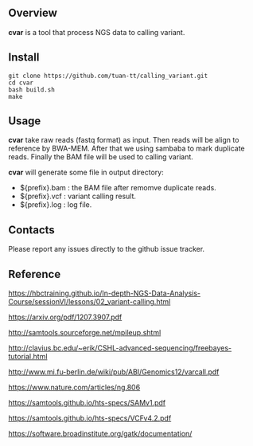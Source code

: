 ## Overview

<b>cvar</b> is a tool that process NGS data to calling variant.

## Install

```shell
git clone https://github.com/tuan-tt/calling_variant.git
cd cvar
bash build.sh
make
```

## Usage

<b>cvar</b> take raw reads (fastq format) as input. Then reads will be align to reference by BWA-MEM. After that we using sambaba to mark duplicate reads.
Finally the BAM file will be used to calling variant.

<b>cvar</b> will generate some file in output directory:

- ${prefix}.bam : the BAM file after remomve duplicate reads.
- ${prefix}.vcf : variant calling result.
- ${prefix}.log : log file.


## Contacts

Please report any issues directly to the github issue tracker.


## Reference

https://hbctraining.github.io/In-depth-NGS-Data-Analysis-Course/sessionVI/lessons/02_variant-calling.html

https://arxiv.org/pdf/1207.3907.pdf

http://samtools.sourceforge.net/mpileup.shtml

http://clavius.bc.edu/~erik/CSHL-advanced-sequencing/freebayes-tutorial.html

http://www.mi.fu-berlin.de/wiki/pub/ABI/Genomics12/varcall.pdf

https://www.nature.com/articles/ng.806

https://samtools.github.io/hts-specs/SAMv1.pdf

https://samtools.github.io/hts-specs/VCFv4.2.pdf

https://software.broadinstitute.org/gatk/documentation/
